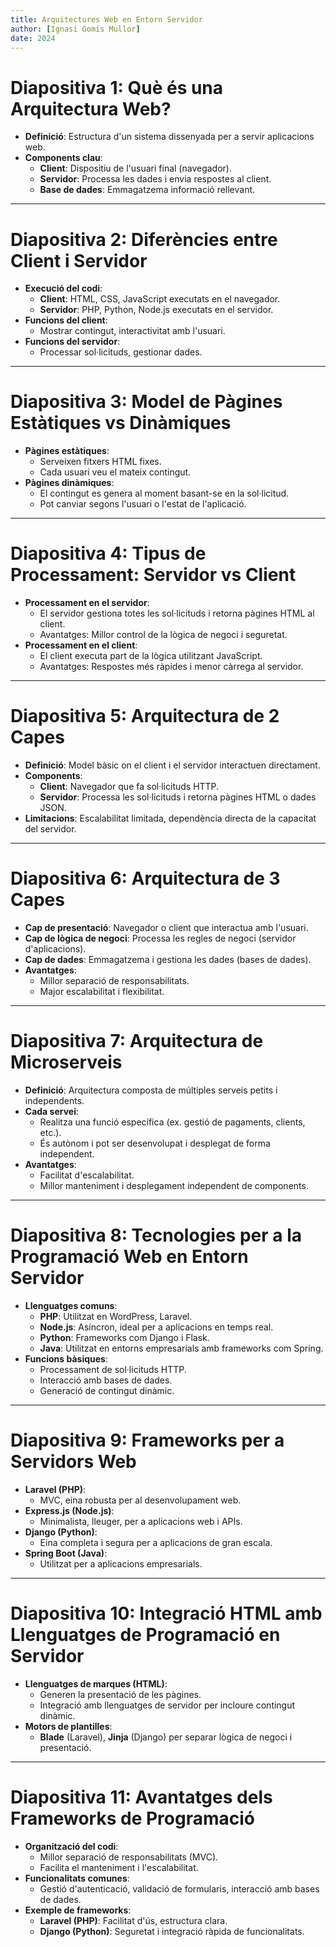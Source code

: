 ```yaml
---
title: Arquitectures Web en Entorn Servidor
author: [Ignasi Gomis Mullor]
date: 2024
---
```

 
# Diapositiva 1: Què és una Arquitectura Web?

- **Definició**: Estructura d'un sistema dissenyada per a servir aplicacions web.
- **Components clau**:
  - **Client**: Dispositiu de l'usuari final (navegador).
  - **Servidor**: Processa les dades i envia respostes al client.
  - **Base de dades**: Emmagatzema informació rellevant.

---

# Diapositiva 2: Diferències entre Client i Servidor

- **Execució del codi**:
  - **Client**: HTML, CSS, JavaScript executats en el navegador.
  - **Servidor**: PHP, Python, Node.js executats en el servidor.
- **Funcions del client**:
  - Mostrar contingut, interactivitat amb l'usuari.
- **Funcions del servidor**:
  - Processar sol·licituds, gestionar dades.

---

# Diapositiva 3: Model de Pàgines Estàtiques vs Dinàmiques

- **Pàgines estàtiques**:
  - Serveixen fitxers HTML fixes.
  - Cada usuari veu el mateix contingut.
- **Pàgines dinàmiques**:
  - El contingut es genera al moment basant-se en la sol·licitud.
  - Pot canviar segons l'usuari o l'estat de l'aplicació.

---

# Diapositiva 4: Tipus de Processament: Servidor vs Client

- **Processament en el servidor**:
  - El servidor gestiona totes les sol·licituds i retorna pàgines HTML al client.
  - Avantatges: Millor control de la lògica de negoci i seguretat.
- **Processament en el client**:
  - El client executa part de la lògica utilitzant JavaScript.
  - Avantatges: Respostes més ràpides i menor càrrega al servidor.

---

# Diapositiva 5: Arquitectura de 2 Capes

- **Definició**: Model bàsic on el client i el servidor interactuen directament.
- **Components**:
  - **Client**: Navegador que fa sol·licituds HTTP.
  - **Servidor**: Processa les sol·licituds i retorna pàgines HTML o dades JSON.
- **Limitacions**: Escalabilitat limitada, dependència directa de la capacitat del servidor.

---

# Diapositiva 6: Arquitectura de 3 Capes

- **Cap de presentació**: Navegador o client que interactua amb l'usuari.
- **Cap de lògica de negoci**: Processa les regles de negoci (servidor d'aplicacions).
- **Cap de dades**: Emmagatzema i gestiona les dades (bases de dades).
- **Avantatges**:
  - Millor separació de responsabilitats.
  - Major escalabilitat i flexibilitat.

---

# Diapositiva 7: Arquitectura de Microserveis

- **Definició**: Arquitectura composta de múltiples serveis petits i independents.
- **Cada servei**:
  - Realitza una funció específica (ex. gestió de pagaments, clients, etc.).
  - És autònom i pot ser desenvolupat i desplegat de forma independent.
- **Avantatges**:
  - Facilitat d'escalabilitat.
  - Millor manteniment i desplegament independent de components.

---

# Diapositiva 8: Tecnologies per a la Programació Web en Entorn Servidor

- **Llenguatges comuns**:
  - **PHP**: Utilitzat en WordPress, Laravel.
  - **Node.js**: Asíncron, ideal per a aplicacions en temps real.
  - **Python**: Frameworks com Django i Flask.
  - **Java**: Utilitzat en entorns empresarials amb frameworks com Spring.
- **Funcions bàsiques**:
  - Processament de sol·licituds HTTP.
  - Interacció amb bases de dades.
  - Generació de contingut dinàmic.

---

# Diapositiva 9: Frameworks per a Servidors Web

- **Laravel (PHP)**:
  - MVC, eina robusta per al desenvolupament web.
- **Express.js (Node.js)**:
  - Minimalista, lleuger, per a aplicacions web i APIs.
- **Django (Python)**:
  - Eina completa i segura per a aplicacions de gran escala.
- **Spring Boot (Java)**:
  - Utilitzat per a aplicacions empresarials.

---

# Diapositiva 10: Integració HTML amb Llenguatges de Programació en Servidor

- **Llenguatges de marques (HTML)**:
  - Generen la presentació de les pàgines.
  - Integració amb llenguatges de servidor per incloure contingut dinàmic.
- **Motors de plantilles**:
  - **Blade** (Laravel), **Jinja** (Django) per separar lògica de negoci i presentació.

---

# Diapositiva 11: Avantatges dels Frameworks de Programació

- **Organització del codi**:
  - Millor separació de responsabilitats (MVC).
  - Facilita el manteniment i l'escalabilitat.
- **Funcionalitats comunes**:
  - Gestió d'autenticació, validació de formularis, interacció amb bases de dades.
- **Exemple de frameworks**:
  - **Laravel (PHP)**: Facilitat d'ús, estructura clara.
  - **Django (Python)**: Seguretat i integració ràpida de funcionalitats.
